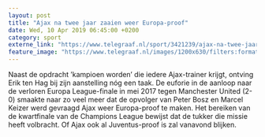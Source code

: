 ```yaml
---
layout: post
title: "Ajax na twee jaar zaaien weer Europa-proof"
date: Wed, 10 Apr 2019 06:45:00 +0200
category: sport
externe_link: "https://www.telegraaf.nl/sport/3421239/ajax-na-twee-jaar-zaaien-weer-europa-proof"
feature_image: "https://www.telegraaf.nl/images/1200x630/filters:format(jpeg):quality(80)/cdn-kiosk-api.telegraaf.nl/72cc56e8-5b13-11e9-af69-0255c322e81b.jpg"
---
```


<p class="intro">Naast de opdracht ’kampioen worden’ die iedere Ajax-trainer krijgt, ontving Erik ten Hag bij zijn aanstelling nóg een taak. De euforie in de aanloop naar de verloren Europa League-finale in mei 2017 tegen Manchester United (2-0) smaakte naar zo veel meer dat de opvolger van Peter Bosz en Marcel Keizer werd gevraagd Ajax weer Europa-proof te maken. Het bereiken van de kwartfinale van de Champions League bewijst dat de tukker die missie heeft volbracht. Of Ajax ook al Juventus-proof is zal vanavond blijken.</p>
